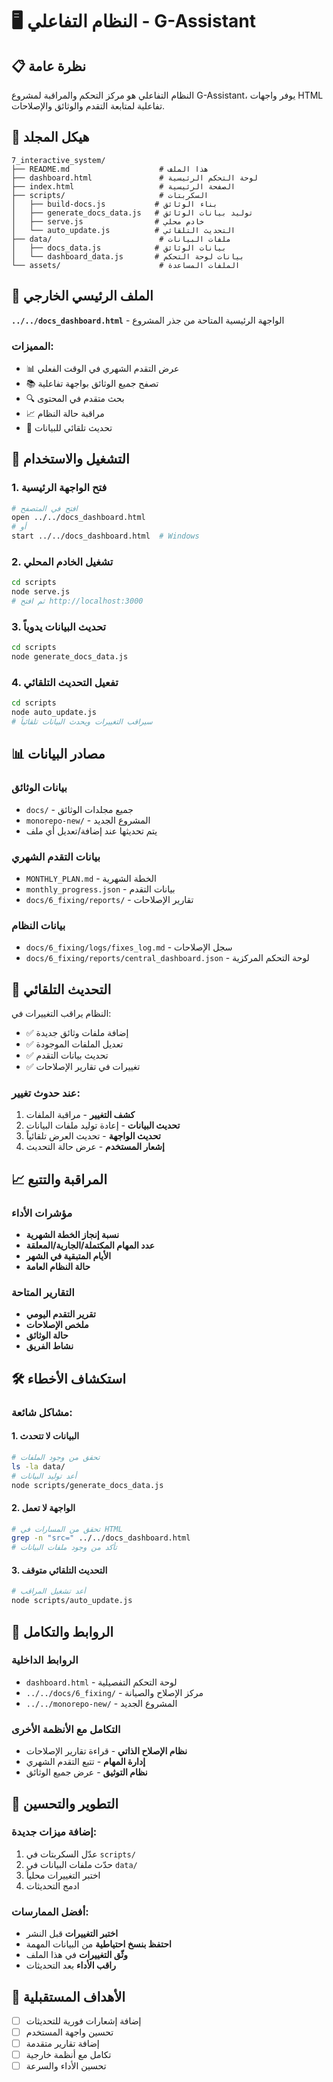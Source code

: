 # 🖥️ النظام التفاعلي - G-Assistant

## 📋 نظرة عامة

النظام التفاعلي هو مركز التحكم والمراقبة لمشروع G-Assistant، يوفر واجهات HTML تفاعلية لمتابعة التقدم والوثائق والإصلاحات.

## 📁 هيكل المجلد

```
7_interactive_system/
├── README.md                    # هذا الملف
├── dashboard.html               # لوحة التحكم الرئيسية
├── index.html                   # الصفحة الرئيسية
├── scripts/                     # السكربتات
│   ├── build-docs.js           # بناء الوثائق
│   ├── generate_docs_data.js   # توليد بيانات الوثائق
│   ├── serve.js                # خادم محلي
│   └── auto_update.js          # التحديث التلقائي
├── data/                        # ملفات البيانات
│   ├── docs_data.js            # بيانات الوثائق
│   └── dashboard_data.js       # بيانات لوحة التحكم
└── assets/                      # الملفات المساعدة
```

## 🚀 الملف الرئيسي الخارجي

**`../../docs_dashboard.html`** - الواجهة الرئيسية المتاحة من جذر المشروع

### المميزات:
- 📊 عرض التقدم الشهري في الوقت الفعلي
- 📚 تصفح جميع الوثائق بواجهة تفاعلية
- 🔍 بحث متقدم في المحتوى
- 📈 مراقبة حالة النظام
- 🔄 تحديث تلقائي للبيانات

## 🔧 التشغيل والاستخدام

### 1. فتح الواجهة الرئيسية
```bash
# افتح في المتصفح
open ../../docs_dashboard.html
# أو
start ../../docs_dashboard.html  # Windows
```

### 2. تشغيل الخادم المحلي
```bash
cd scripts
node serve.js
# ثم افتح http://localhost:3000
```

### 3. تحديث البيانات يدوياً
```bash
cd scripts
node generate_docs_data.js
```

### 4. تفعيل التحديث التلقائي
```bash
cd scripts
node auto_update.js
# سيراقب التغييرات ويحدث البيانات تلقائياً
```

## 📊 مصادر البيانات

### بيانات الوثائق
- `docs/` - جميع مجلدات الوثائق
- `monorepo-new/` - المشروع الجديد
- يتم تحديثها عند إضافة/تعديل أي ملف

### بيانات التقدم الشهري
- `MONTHLY_PLAN.md` - الخطة الشهرية
- `monthly_progress.json` - بيانات التقدم
- `docs/6_fixing/reports/` - تقارير الإصلاحات

### بيانات النظام
- `docs/6_fixing/logs/fixes_log.md` - سجل الإصلاحات
- `docs/6_fixing/reports/central_dashboard.json` - لوحة التحكم المركزية

## 🔄 التحديث التلقائي

النظام يراقب التغييرات في:
- ✅ إضافة ملفات وثائق جديدة
- ✅ تعديل الملفات الموجودة
- ✅ تحديث بيانات التقدم
- ✅ تغييرات في تقارير الإصلاحات

### عند حدوث تغيير:
1. **كشف التغيير** - مراقبة الملفات
2. **تحديث البيانات** - إعادة توليد ملفات البيانات
3. **تحديث الواجهة** - تحديث العرض تلقائياً
4. **إشعار المستخدم** - عرض حالة التحديث

## 📈 المراقبة والتتبع

### مؤشرات الأداء
- **نسبة إنجاز الخطة الشهرية**
- **عدد المهام المكتملة/الجارية/المعلقة**
- **الأيام المتبقية في الشهر**
- **حالة النظام العامة**

### التقارير المتاحة
- **تقرير التقدم اليومي**
- **ملخص الإصلاحات**
- **حالة الوثائق**
- **نشاط الفريق**

## 🛠️ استكشاف الأخطاء

### مشاكل شائعة:

#### 1. البيانات لا تتحدث
```bash
# تحقق من وجود الملفات
ls -la data/
# أعد توليد البيانات
node scripts/generate_docs_data.js
```

#### 2. الواجهة لا تعمل
```bash
# تحقق من المسارات في HTML
grep -n "src=" ../../docs_dashboard.html
# تأكد من وجود ملفات البيانات
```

#### 3. التحديث التلقائي متوقف
```bash
# أعد تشغيل المراقب
node scripts/auto_update.js
```

## 🔗 الروابط والتكامل

### الروابط الداخلية
- `dashboard.html` - لوحة التحكم التفصيلية
- `../../docs/6_fixing/` - مركز الإصلاح والصيانة
- `../../monorepo-new/` - المشروع الجديد

### التكامل مع الأنظمة الأخرى
- **نظام الإصلاح الذاتي** - قراءة تقارير الإصلاحات
- **إدارة المهام** - تتبع التقدم الشهري
- **نظام التوثيق** - عرض جميع الوثائق

## 📝 التطوير والتحسين

### إضافة ميزات جديدة:
1. عدّل السكربتات في `scripts/`
2. حدّث ملفات البيانات في `data/`
3. اختبر التغييرات محلياً
4. ادمج التحديثات

### أفضل الممارسات:
- **اختبر التغييرات** قبل النشر
- **احتفظ بنسخ احتياطية** من البيانات المهمة
- **وثّق التغييرات** في هذا الملف
- **راقب الأداء** بعد التحديثات

## 🎯 الأهداف المستقبلية

- [ ] إضافة إشعارات فورية للتحديثات
- [ ] تحسين واجهة المستخدم
- [ ] إضافة تقارير متقدمة
- [ ] تكامل مع أنظمة خارجية
- [ ] تحسين الأداء والسرعة